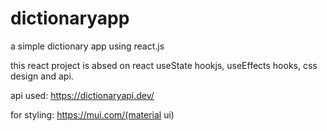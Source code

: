 # dictionaryapp
a simple dictionary app using react.js

this react project is absed on react useState hookjs, useEffects hooks, css design and api.

api used: https://dictionaryapi.dev/


for styling: https://mui.com/(material ui)
